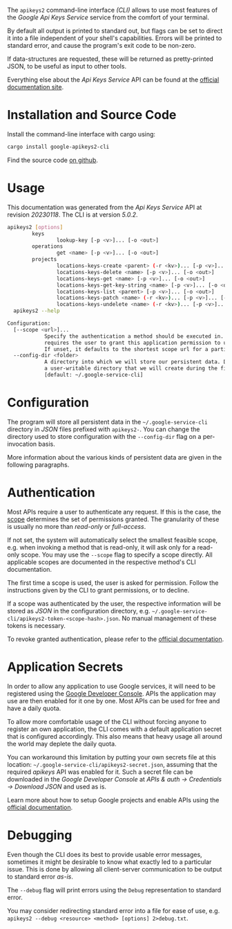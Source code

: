 <!---
DO NOT EDIT !
This file was generated automatically from 'src/generator/templates/cli/README.md.mako'
DO NOT EDIT !
-->
The `apikeys2` command-line interface *(CLI)* allows to use most features of the *Google Api Keys Service* service from the comfort of your terminal.

By default all output is printed to standard out, but flags can be set to direct it into a file independent of your shell's
capabilities. Errors will be printed to standard error, and cause the program's exit code to be non-zero.

If data-structures are requested, these will be returned as pretty-printed JSON, to be useful as input to other tools.

Everything else about the *Api Keys Service* API can be found at the
[official documentation site](https://cloud.google.com/api-keys/docs).

# Installation and Source Code

Install the command-line interface with cargo using:

```bash
cargo install google-apikeys2-cli
```

Find the source code [on github](https://github.com/Byron/google-apis-rs/tree/main/gen/apikeys2-cli).

# Usage

This documentation was generated from the *Api Keys Service* API at revision *20230118*. The CLI is at version *5.0.2*.

```bash
apikeys2 [options]
        keys
                lookup-key [-p <v>]... [-o <out>]
        operations
                get <name> [-p <v>]... [-o <out>]
        projects
                locations-keys-create <parent> (-r <kv>)... [-p <v>]... [-o <out>]
                locations-keys-delete <name> [-p <v>]... [-o <out>]
                locations-keys-get <name> [-p <v>]... [-o <out>]
                locations-keys-get-key-string <name> [-p <v>]... [-o <out>]
                locations-keys-list <parent> [-p <v>]... [-o <out>]
                locations-keys-patch <name> (-r <kv>)... [-p <v>]... [-o <out>]
                locations-keys-undelete <name> (-r <kv>)... [-p <v>]... [-o <out>]
  apikeys2 --help

Configuration:
  [--scope <url>]...
            Specify the authentication a method should be executed in. Each scope
            requires the user to grant this application permission to use it.
            If unset, it defaults to the shortest scope url for a particular method.
  --config-dir <folder>
            A directory into which we will store our persistent data. Defaults to
            a user-writable directory that we will create during the first invocation.
            [default: ~/.google-service-cli]

```

# Configuration

The program will store all persistent data in the `~/.google-service-cli` directory in *JSON* files prefixed with `apikeys2-`.  You can change the directory used to store configuration with the `--config-dir` flag on a per-invocation basis.

More information about the various kinds of persistent data are given in the following paragraphs.

# Authentication

Most APIs require a user to authenticate any request. If this is the case, the [scope][scopes] determines the 
set of permissions granted. The granularity of these is usually no more than *read-only* or *full-access*.

If not set, the system will automatically select the smallest feasible scope, e.g. when invoking a
method that is read-only, it will ask only for a read-only scope. 
You may use the `--scope` flag to specify a scope directly. 
All applicable scopes are documented in the respective method's CLI documentation.

The first time a scope is used, the user is asked for permission. Follow the instructions given 
by the CLI to grant permissions, or to decline.

If a scope was authenticated by the user, the respective information will be stored as *JSON* in the configuration
directory, e.g. `~/.google-service-cli/apikeys2-token-<scope-hash>.json`. No manual management of these tokens
is necessary.

To revoke granted authentication, please refer to the [official documentation][revoke-access].

# Application Secrets

In order to allow any application to use Google services, it will need to be registered using the 
[Google Developer Console][google-dev-console]. APIs the application may use are then enabled for it
one by one. Most APIs can be used for free and have a daily quota.

To allow more comfortable usage of the CLI without forcing anyone to register an own application, the CLI
comes with a default application secret that is configured accordingly. This also means that heavy usage
all around the world may deplete the daily quota.

You can workaround this limitation by putting your own secrets file at this location: 
`~/.google-service-cli/apikeys2-secret.json`, assuming that the required *apikeys* API 
was enabled for it. Such a secret file can be downloaded in the *Google Developer Console* at 
*APIs & auth -> Credentials -> Download JSON* and used as is.

Learn more about how to setup Google projects and enable APIs using the [official documentation][google-project-new].


# Debugging

Even though the CLI does its best to provide usable error messages, sometimes it might be desirable to know
what exactly led to a particular issue. This is done by allowing all client-server communication to be 
output to standard error *as-is*.

The `--debug` flag will print errors using the `Debug` representation to standard error.

You may consider redirecting standard error into a file for ease of use, e.g. `apikeys2 --debug <resource> <method> [options] 2>debug.txt`.


[scopes]: https://developers.google.com/+/api/oauth#scopes
[revoke-access]: http://webapps.stackexchange.com/a/30849
[google-dev-console]: https://console.developers.google.com/
[google-project-new]: https://developers.google.com/console/help/new/
